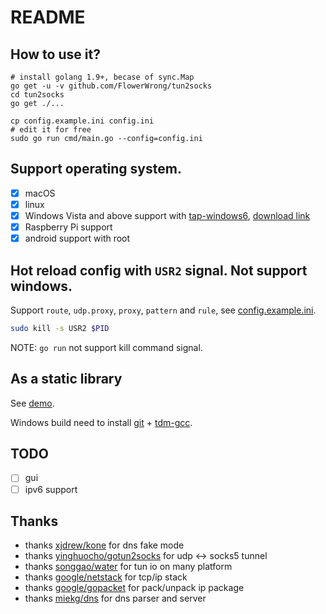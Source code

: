 # README

## How to use it?

```
# install golang 1.9+, becase of sync.Map
go get -u -v github.com/FlowerWrong/tun2socks
cd tun2socks
go get ./...

cp config.example.ini config.ini
# edit it for free
sudo go run cmd/main.go --config=config.ini
```

## Support operating system.

* [x] macOS
* [x] linux
* [x] Windows Vista and above support with [tap-windows6](https://github.com/OpenVPN/tap-windows6), [download link](https://openvpn.net/index.php/open-source/downloads.html)
* [x] Raspberry Pi support
* [x] android support with root

## Hot reload config with `USR2` signal. Not support windows.

Support `route`, `udp.proxy`, `proxy`, `pattern` and `rule`, see [config.example.ini](https://github.com/FlowerWrong/tun2socks/blob/master/config.example.ini).

```bash
sudo kill -s USR2 $PID
```

NOTE: `go run` not support kill command signal.

## As a static library

See [demo](https://github.com/FlowerWrong/tun2socks/blob/master/cmd/shared/main.c).

Windows build need to install [git](https://git-scm.com/download) + [tdm-gcc](http://tdm-gcc.tdragon.net/download).

## TODO

* [ ] gui
* [ ] ipv6 support

## Thanks

* thanks [xjdrew/kone](https://github.com/xjdrew/kone) for dns fake mode
* thanks [yinghuocho/gotun2socks](https://github.com/yinghuocho/gotun2socks) for udp <-> socks5 tunnel
* thanks [songgao/water](https://github.com/songgao/water) for tun io on many platform
* thanks [google/netstack](https://github.com/google/netstack) for tcp/ip stack
* thanks [google/gopacket](https://github.com/google/gopacket) for pack/unpack ip package
* thanks [miekg/dns](https://github.com/miekg/dns) for dns parser and server
